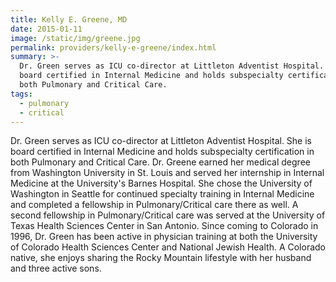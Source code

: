 ```yaml
---
title: Kelly E. Greene, MD
date: 2015-01-11
image: /static/img/greene.jpg
permalink: providers/kelly-e-greene/index.html
summary: >-
  Dr. Green serves as ICU co-director at Littleton Adventist Hospital. She is
  board certified in Internal Medicine and holds subspecialty certification in
  both Pulmonary and Critical Care.
tags:
  - pulmonary
  - critical
---
```

Dr. Green serves as ICU co-director at Littleton Adventist Hospital. She is board certified in Internal Medicine and holds subspecialty certification in both Pulmonary and Critical Care. Dr. Greene earned her medical degree from Washington University in St. Louis and served her internship in Internal Medicine at the University's Barnes Hospital. She chose the University of Washington in Seattle for continued specialty training in Internal Medicine and completed a fellowship in Pulmonary/Critical care there as well. A second fellowship in Pulmonary/Critical care was served at the University of Texas Health Sciences Center in San Antonio. Since coming to Colorado in 1996, Dr. Green has been active in physician training at both the University of Colorado Health Sciences Center and National Jewish Health. A Colorado native, she enjoys sharing the Rocky Mountain lifestyle with her husband and three active sons.
